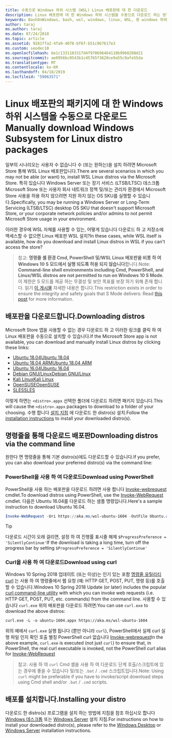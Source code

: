 ```yaml
---
title: 수동으로 Windows 하위 시스템 (WSL) Linux 배포판에 대 한 다운로드
description: Linux 배포판에 대 한 Windows 하위 시스템을 수동으로 다운로드 하는 방법에 대 한 지침입니다.
keywords: BashOnWindows, bash, wsl, windows, linux, WSL, 용 windows 하위 시스템 배포판, windows 하위 시스템, ubuntu, openSUSE, SLES, debian, kali
author: taraj
ms.author: taraj
ms.date: 07/24/2018
ms.topic: article
ms.assetid: 9281ffa2-4fa9-4078-bf6f-b51c967617e3
ms.custom: seodec18
ms.openlocfilehash: be1c1331183317d4f970696464110b9968208d21
ms.sourcegitcommit: ae0956bc0543b1c45765f3620ce9a55c9afe55da
ms.translationtype: MT
ms.contentlocale: ko-KR
ms.lasthandoff: 04/18/2019
ms.locfileid: "59063571"
---
```

# <a name="manually-download-windows-subsystem-for-linux-distro-packages"></a><span data-ttu-id="23a3a-104">Linux 배포판의 패키지에 대 한 Windows 하위 시스템을 수동으로 다운로드</span><span class="sxs-lookup"><span data-stu-id="23a3a-104">Manually download Windows Subsystem for Linux distro packages</span></span>

<span data-ttu-id="23a3a-105">일부의 시나리오는 사용자 수 없습니다 수 (또는 원하는)을 설치 하려면 Microsoft Store 통해 WSL Linux 배포판입니다.</span><span class="sxs-lookup"><span data-stu-id="23a3a-105">There are several scenarios in which you may not be able (or want) to, install WSL Linux distros via the Microsoft Store.</span></span> <span data-ttu-id="23a3a-106">특히 있습니다 Windows Server 또는 장기 서비스 (LTSB/LTSC) 데스크톱 Microsoft Store 또는 사용자 회사 네트워크 정책 및/또는 관리자 환경에서 Microsoft Store 사용을 허용 하지 않으려면 지원 하지 않는 OS SKU를 실행할 수 있습니다.</span><span class="sxs-lookup"><span data-stu-id="23a3a-106">Specifically, you may be running a Windows Server or Long-Term Servicing (LTSB/LTSC) desktop OS SKU that doesn't support Microsoft Store, or your corporate network policies and/or admins to not permit Microsoft Store usage in your environment.</span></span>

<span data-ttu-id="23a3a-107">이러한 경우에 WSL 자체를 사용할 수 있는, 어떻게 있습니다 다운로드 하 고 저장소에 액세스할 수 없으면 Linux 배포판 WSL 설치?</span><span class="sxs-lookup"><span data-stu-id="23a3a-107">In these cases, while WSL itself is available, how do you download and install Linux distros in WSL if you can't access the store?</span></span>

> <span data-ttu-id="23a3a-108">참고: **명령줄 셸 환경 Cmd, PowerShell 및/WSL Linux 배포판을 비롯 하 여 Windows 10 S 모드에서 실행 되도록 허용 되지 않습니다**합니다.</span><span class="sxs-lookup"><span data-stu-id="23a3a-108">Note: **Command-line shell environments including Cmd, PowerShell, and Linux/WSL distros are not permitted to run on Windows 10 S Mode**.</span></span> <span data-ttu-id="23a3a-109">이 제한은 S 모드를 제공 하는 무결성 및 보안 목표를 보장 하기 위해 존재 합니다. 읽기 [이 게시물](https://blogs.msdn.microsoft.com/commandline/2017/05/18/will-linux-distros-run-on-windows-10-s/) 자세한 내용은 합니다.</span><span class="sxs-lookup"><span data-stu-id="23a3a-109">This restriction exists in order to ensure the integrity and safety goals that S Mode delivers: Read [this post](https://blogs.msdn.microsoft.com/commandline/2017/05/18/will-linux-distros-run-on-windows-10-s/) for more information.</span></span>

## <a name="downloading-distros"></a><span data-ttu-id="23a3a-110">배포판을 다운로드합니다.</span><span class="sxs-lookup"><span data-stu-id="23a3a-110">Downloading distros</span></span>

<span data-ttu-id="23a3a-111">Microsoft Store 앱을 사용할 수 없는 경우 다운로드 하 고 이러한 링크를 클릭 하 여 Linux 배포판을 수동으로 설치할 수 있습니다.</span><span class="sxs-lookup"><span data-stu-id="23a3a-111">If the Microsoft Store app is not available, you can download and manually install Linux distros by clicking these links:</span></span>
* [<span data-ttu-id="23a3a-112">Ubuntu 18.04</span><span class="sxs-lookup"><span data-stu-id="23a3a-112">Ubuntu 18.04</span></span>](https://aka.ms/wsl-ubuntu-1804)
* [<span data-ttu-id="23a3a-113">Ubuntu 18.04 ARM</span><span class="sxs-lookup"><span data-stu-id="23a3a-113">Ubuntu 18.04 ARM</span></span>](https://aka.ms/wsl-ubuntu-1804-arm)
* [<span data-ttu-id="23a3a-114">Ubuntu 16.04</span><span class="sxs-lookup"><span data-stu-id="23a3a-114">Ubuntu 16.04</span></span>](https://aka.ms/wsl-ubuntu-1604)
* [<span data-ttu-id="23a3a-115">Debian GNU/Linux</span><span class="sxs-lookup"><span data-stu-id="23a3a-115">Debian GNU/Linux</span></span>](https://aka.ms/wsl-debian-gnulinux)
* [<span data-ttu-id="23a3a-116">Kali Linux</span><span class="sxs-lookup"><span data-stu-id="23a3a-116">Kali Linux</span></span>](https://aka.ms/wsl-kali-linux)
* [<span data-ttu-id="23a3a-117">OpenSUSE</span><span class="sxs-lookup"><span data-stu-id="23a3a-117">OpenSUSE</span></span>](https://aka.ms/wsl-opensuse-42)
* [<span data-ttu-id="23a3a-118">SLES</span><span class="sxs-lookup"><span data-stu-id="23a3a-118">SLES</span></span>](https://aka.ms/wsl-sles-12)

<span data-ttu-id="23a3a-119">이렇게 하면는 `<distro>.appx` 선택한 폴더에 다운로드 하려면 패키지 있습니다.</span><span class="sxs-lookup"><span data-stu-id="23a3a-119">This will cause the `<distro>.appx` packages to download to a folder of your choosing.</span></span> <span data-ttu-id="23a3a-120">수행 합니다 [설치 지침](#installing-your-distro) 에 다운로드 한 distro(s) 설치.</span><span class="sxs-lookup"><span data-stu-id="23a3a-120">Follow the [installation instructions](#installing-your-distro) to install your downloaded distro(s).</span></span>

## <a name="downloading-distros-via-the-command-line"></a><span data-ttu-id="23a3a-121">명령줄을 통해 다운로드 배포판</span><span class="sxs-lookup"><span data-stu-id="23a3a-121">Downloading distros via the command line</span></span>
<span data-ttu-id="23a3a-122">원한다 면 명령줄을 통해 기본 distro(s)에도 다운로드할 수 있습니다.</span><span class="sxs-lookup"><span data-stu-id="23a3a-122">If you prefer, you can also download your preferred distro(s) via the command line:</span></span>

 ### <a name="download-using-powershell"></a><span data-ttu-id="23a3a-123">PowerShell을 사용 하 여 다운로드</span><span class="sxs-lookup"><span data-stu-id="23a3a-123">Download using PowerShell</span></span>
 <span data-ttu-id="23a3a-124">PowerShell을 사용 하는 배포판을 다운로드 하려면 사용 합니다 [Invoke-webrequest](https://msdn.microsoft.com/powershell/reference/5.1/microsoft.powershell.utility/invoke-webrequest) cmdlet.</span><span class="sxs-lookup"><span data-stu-id="23a3a-124">To download distros using PowerShell, use the [Invoke-WebRequest](https://msdn.microsoft.com/powershell/reference/5.1/microsoft.powershell.utility/invoke-webrequest) cmdlet.</span></span> <span data-ttu-id="23a3a-125">다음은 Ubuntu 16.04를 다운로드 하는 샘플 명령입니다.</span><span class="sxs-lookup"><span data-stu-id="23a3a-125">Here's a sample instruction to download Ubuntu 16.04.</span></span>

```powershell
Invoke-WebRequest -Uri https://aka.ms/wsl-ubuntu-1604 -OutFile Ubuntu.appx -UseBasicParsing
```

> [!TIP]
> <span data-ttu-id="23a3a-126">다운로드 시간이 오래 걸리면, 설정 하 여 진행률 표시줄 해제 `$ProgressPreference = 'SilentlyContinue'`</span><span class="sxs-lookup"><span data-stu-id="23a3a-126">If the download is taking a long time, turn off the progress bar by setting `$ProgressPreference = 'SilentlyContinue'`</span></span>

### <a name="download-using-curl"></a><span data-ttu-id="23a3a-127">Curl을 사용 하 여 다운로드</span><span class="sxs-lookup"><span data-stu-id="23a3a-127">Download using curl</span></span>
<span data-ttu-id="23a3a-128">Windows 10 Spring 2018 업데이트 (또는 이상)는 인기 있는 포함 [명령줄 유틸리티 curl](https://curl.haxx.se/) 는 사용 하 여 명령줄에서 웹 요청 (예: HTTP GET, POST, PUT, 명령 등)를 호출할 수 있습니다.</span><span class="sxs-lookup"><span data-stu-id="23a3a-128">Windows 10 Spring 2018 Update (or later) includes the popular [curl command-line utility](https://curl.haxx.se/) with which you can invoke web requests (i.e. HTTP GET, POST, PUT, etc. commands) from the command line.</span></span> <span data-ttu-id="23a3a-129">사용할 수 있습니다 `curl.exe` 위의 배포판을 다운로드 하려면:</span><span class="sxs-lookup"><span data-stu-id="23a3a-129">You can use `curl.exe` to download the above distros:</span></span>

```console
curl.exe -L -o ubuntu-1604.appx https://aka.ms/wsl-ubuntu-1604
```

<span data-ttu-id="23a3a-130">위의 예에서 `curl.exe` 실행 됩니다 (뿐만 아니라 `curl`), PowerShell에서 실제 curl 실행 파일 인지 확인 호출 별칭 PowerShell curl 없습니다 [Invoke-webrequest](https://docs.microsoft.com/en-us/powershell/module/microsoft.powershell.utility/invoke-webrequest?view=powershell-6)</span><span class="sxs-lookup"><span data-stu-id="23a3a-130">In the above example, `curl.exe` is executed (not just `curl`) to ensure that, in PowerShell, the real curl executable is invoked, not the PowerShell curl alias for [Invoke-WebRequest](https://docs.microsoft.com/en-us/powershell/module/microsoft.powershell.utility/invoke-webrequest?view=powershell-6)</span></span>

> <span data-ttu-id="23a3a-131">참고: 사용 하 여 `curl` Cmd 셸을 사용 하 여 다운로드 단계 호출/스크립트에 있는 경우에 좋을 수 있습니다 및/또는 `.bat`  /  `.cmd` 스크립트입니다.</span><span class="sxs-lookup"><span data-stu-id="23a3a-131">Note: Using `curl` might be preferable if you have to invoke/script download steps using Cmd shell and/or `.bat` / `.cmd` scripts.</span></span>

## <a name="installing-your-distro"></a><span data-ttu-id="23a3a-132">배포를 설치합니다.</span><span class="sxs-lookup"><span data-stu-id="23a3a-132">Installing your distro</span></span>
<span data-ttu-id="23a3a-133">다운로드 한 distro(s) 프로그램을 설치 하는 방법에 지침을 참조 하십시오 합니다 [Windows 데스크톱](install-win10.md) 또는 [Windows Server](install-on-server.md) 설치 지침.</span><span class="sxs-lookup"><span data-stu-id="23a3a-133">For instructions on how to install your downloaded distro(s), please refer to the [Windows Desktop](install-win10.md) or [Windows Server](install-on-server.md) installation instructions.</span></span>
